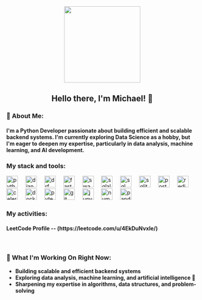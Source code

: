 <div align="center">
  <img height="200" src="https://media4.giphy.com/media/v1.Y2lkPTc5MGI3NjExYnJpZDZhOGRhajNzOWw5MnZ0aWJzZTRtNDY3YXNhbW8zNW84cmFsZSZlcD12MV9pbnRlcm5hbF9naWZfYnlfaWQmY3Q9Zw/du3J3cXyzhj75IOgvA/giphy.gif"  />
</div>

<h2 align="center"> Hello there, I'm Michael! 👋</h2>  




### 🚀 About Me:

<h4>I'm a Python Developer passionate about building efficient and scalable backend systems.
I'm currently exploring Data Science as a hobby, but I'm eager to deepen my expertise, particularly in data analysis, machine learning, and AI development.</h4>

### My stack and tools:
<div align="left">
  <img src="https://skillicons.dev/icons?i=py" height="30" alt="python logo"  />
  <img width="12" />
  <img src="https://skillicons.dev/icons?i=django" height="30" alt="django logo"  />
  <img width="12" />
  <img src="https://github.com/user-attachments/assets/96df67f9-3fa9-4960-8c3a-3c54f5538aef" height="30" alt="drf logo"  />
  <img width="12" />
  <img src="https://cdn.jsdelivr.net/gh/devicons/devicon/icons/fastapi/fastapi-original.svg" height="30" alt="fastapi logo"  />
  <img width="12" />
  <img src="https://github.com/user-attachments/assets/53806546-741b-43d5-8a36-3b74e43f1efa" height="30" alt="swagger logo"  />
  <img width="12" />
  <img src="https://cdn.jsdelivr.net/gh/devicons/devicon/icons/sqlalchemy/sqlalchemy-original.svg" height="30" alt="sqlalchemy logo"/>
  <img width="12" />
  <img src="https://cdn-icons-png.flaticon.com/512/4299/4299956.png" height="30" alt="sql logo"  />
  <img width="12" />
  <img src="https://cdn.jsdelivr.net/gh/devicons/devicon/icons/sqlite/sqlite-original.svg" height="30" alt="sqlite logo"  />
  <img width="12" />
  <img src="https://cdn.jsdelivr.net/gh/devicons/devicon/icons/postgresql/postgresql-original.svg" height="30" alt="postgresql logo"  />
  <img width="12" />
  <img src="https://cdn.jsdelivr.net/gh/devicons/devicon/icons/redis/redis-original.svg" height="30" alt="redis logo"  />
  <img width="12" />
  <img src="https://upload.wikimedia.org/wikipedia/commons/1/19/Celery_logo.png" height="30" alt="celery logo"  />
  <img width="12" />
  <img src="https://cdn.jsdelivr.net/gh/devicons/devicon/icons/docker/docker-original.svg" height="30" alt="docker logo"  />
  <img width="12" />
  <img src="https://cdn.jsdelivr.net/gh/devicons/devicon/icons/pytest/pytest-original.svg" height="30" alt="pytest logo"  />
  <img width="12" />
  <img src="https://cdn.jsdelivr.net/gh/devicons/devicon/icons/git/git-original.svg" height="30" alt="git logo"  />
  <img width="12" />
  <img src="https://cdn.jsdelivr.net/gh/devicons/devicon/icons/jupyter/jupyter-original.svg" height="30" alt="jupyter logo"  />
  <img width="12" />
  <img src="https://cdn.jsdelivr.net/gh/devicons/devicon/icons/numpy/numpy-original.svg" height="30" alt="numpy logo"  />
  <img width="12" />
  <img src="https://cdn.jsdelivr.net/gh/devicons/devicon/icons/pandas/pandas-original.svg" height="30" alt="pandas logo"  />
  <img width="12" />
</div>
<h3 align="left">My activities:</h3>
<h4>LeetCode Profile -- (https://leetcode.com/u/4EkDuNvxle/) </h4> 
<br>
<h3 align="left">🎯 What I'm Working On Right Now:</h3>  
<ul>
  <strong>
  <li>Building scalable and efficient backend systems</li>  
  <li>Exploring data analysis, machine learning, and artificial intelligence 🤖</li>  
  <li>Sharpening my expertise in algorithms, data structures, and problem-solving</li>
  </strong>  
</ul>


